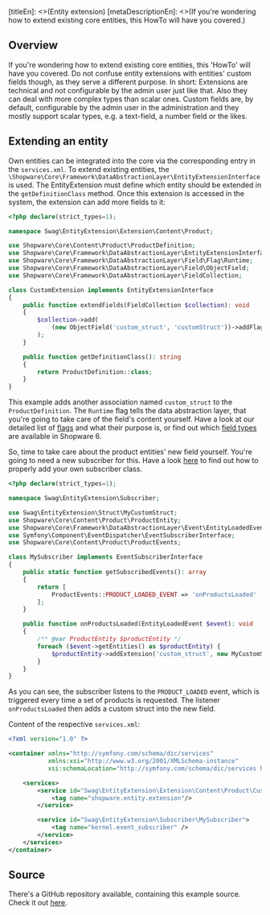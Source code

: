 [titleEn]: <>(Entity extension)
[metaDescriptionEn]: <>(If you're wondering how to extend existing core entities, this HowTo will have you covered.)

## Overview

If you're wondering how to extend existing core entities, this 'HowTo' will have you covered.
Do not confuse entity extensions with entities' custom fields though, as they serve a different purpose.
In short: Extensions are technical and not configurable by the admin user just like that.
Also they can deal with more complex types than scalar ones.
Custom fields are, by default, configurable by the admin user in the administration and they mostly support scalar types, e.g. a
text-field, a number field or the likes.

## Extending an entity

Own entities can be integrated into the core via the corresponding entry in the `services.xml`.
To extend existing entities, the `\Shopware\Core\Framework\DataAbstractionLayer\EntityExtensionInterface` is used.
The EntityExtension must define which entity should be extended in the `getDefinitionClass` method.
Once this extension is accessed in the system, the extension can add more fields to it:

```php
<?php declare(strict_types=1);

namespace Swag\EntityExtension\Extension\Content\Product;

use Shopware\Core\Content\Product\ProductDefinition;
use Shopware\Core\Framework\DataAbstractionLayer\EntityExtensionInterface;
use Shopware\Core\Framework\DataAbstractionLayer\Field\Flag\Runtime;
use Shopware\Core\Framework\DataAbstractionLayer\Field\ObjectField;
use Shopware\Core\Framework\DataAbstractionLayer\FieldCollection;

class CustomExtension implements EntityExtensionInterface
{
    public function extendFields(FieldCollection $collection): void
    {
        $collection->add(
            (new ObjectField('custom_struct', 'customStruct'))->addFlags(new Runtime())
        );
    }

    public function getDefinitionClass(): string
    {
        return ProductDefinition::class;
    }
}
```

This example adds another association named `custom_struct` to the `ProductDefinition`.
The `Runtime` flag tells the data abstraction layer, that you're going to take care of the field's content yourself.
Have a look at our detailed list of [flags](./../2-internals/1-core/20-data-abstraction-layer/090-flags.md) and what their purpose is, or find out which [field types](./../2-internals/1-core/20-data-abstraction-layer/080-types.md) are available in Shopware 6.

So, time to take care about the product entities' new field yourself.
You're going to need a new subscriber for this. Have a look [here](./040-register-subscriber.md) to find out how to properly add your own subscriber class.

```php
<?php declare(strict_types=1);

namespace Swag\EntityExtension\Subscriber;

use Swag\EntityExtension\Struct\MyCustomStruct;
use Shopware\Core\Content\Product\ProductEntity;
use Shopware\Core\Framework\DataAbstractionLayer\Event\EntityLoadedEvent;
use Symfony\Component\EventDispatcher\EventSubscriberInterface;
use Shopware\Core\Content\Product\ProductEvents;

class MySubscriber implements EventSubscriberInterface
{
    public static function getSubscribedEvents(): array
    {
        return [
            ProductEvents::PRODUCT_LOADED_EVENT => 'onProductsLoaded'
        ];
    }

    public function onProductsLoaded(EntityLoadedEvent $event): void
    {
        /** @var ProductEntity $productEntity */
        foreach ($event->getEntities() as $productEntity) {
            $productEntity->addExtension('custom_struct', new MyCustomStruct());
        }
    }
}
```

As you can see, the subscriber listens to the `PRODUCT_LOADED` event, which is triggered every time a set of products
is requested.
The listener `onProductsLoaded` then adds a custom struct into the new field.

Content of the respective `services.xml`:
```xml
<?xml version="1.0" ?>

<container xmlns="http://symfony.com/schema/dic/services"
           xmlns:xsi="http://www.w3.org/2001/XMLSchema-instance"
           xsi:schemaLocation="http://symfony.com/schema/dic/services http://symfony.com/schema/dic/services/services-1.0.xsd">

    <services>
        <service id="Swag\EntityExtension\Extension\Content\Product\CustomExtension">
            <tag name="shopware.entity.extension"/>
        </service>

        <service id="Swag\EntityExtension\Subscriber\MySubscriber">
            <tag name="kernel.event_subscriber" />
        </service>
    </services>
</container>
```

## Source

There's a GitHub repository available, containing this example source.
Check it out [here](https://github.com/shopware/swag-docs-entity-extension).

